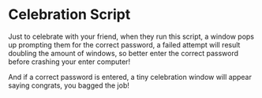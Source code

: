 # Celebration Script

Just to celebrate with your friend,
when they run this script,
a window pops up prompting them for the correct password,
a failed attempt will result doubling the amount of windows, so better
enter the correct password before crashing your enter computer!

And if a correct password is entered, a tiny celebration window will appear saying
congrats, you bagged the job!
